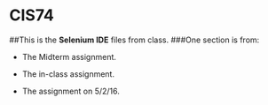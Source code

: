 # CIS74
##This is the **Selenium IDE** files from class.
###One section is from: 
- The Midterm assignment.

- The in-class assignment.

- The assignment on 5/2/16.
